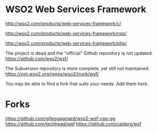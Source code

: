 WSO2 Web Services Framework
===
http://wso2.com/products/web-services-framework/c/

http://wso2.com/products/web-services-framework/cpp/

http://wso2.com/products/web-services-framework/php/

The project is dead and the "official" Github repository is not updated. https://github.com/wso2/wsf/

The Subversion repository is more complete, yet still not maintained. https://svn.wso2.org/repos/wso2/trunk/wsf/

You may be able to find a fork that suits your needs.  Add them here.

Forks
====
https://github.com/gillesgagniard/wso2-wsf-cpp-gg
https://github.com/techhead/wsf
https://github.com/calders/wsf
